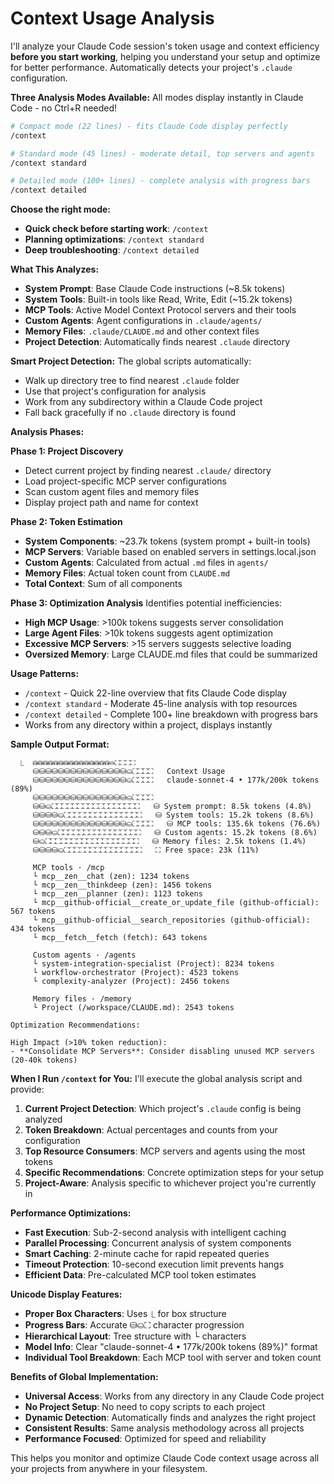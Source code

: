 # Context Usage Analysis

I'll analyze your Claude Code session's token usage and context efficiency **before you start working**, helping you understand your setup and optimize for better performance. Automatically detects your project's `.claude` configuration.

**Three Analysis Modes Available:**
All modes display instantly in Claude Code - no Ctrl+R needed!

```bash
# Compact mode (22 lines) - fits Claude Code display perfectly
/context

# Standard mode (45 lines) - moderate detail, top servers and agents  
/context standard

# Detailed mode (100+ lines) - complete analysis with progress bars
/context detailed
```

**Choose the right mode:**
- **Quick check before starting work**: `/context` 
- **Planning optimizations**: `/context standard`
- **Deep troubleshooting**: `/context detailed`

**What This Analyzes:**
- **System Prompt**: Base Claude Code instructions (~8.5k tokens)
- **System Tools**: Built-in tools like Read, Write, Edit (~15.2k tokens)  
- **MCP Tools**: Active Model Context Protocol servers and their tools
- **Custom Agents**: Agent configurations in `.claude/agents/`
- **Memory Files**: `.claude/CLAUDE.md` and other context files
- **Project Detection**: Automatically finds nearest `.claude` directory

**Smart Project Detection:**
The global scripts automatically:
- Walk up directory tree to find nearest `.claude` folder
- Use that project's configuration for analysis
- Work from any subdirectory within a Claude Code project
- Fall back gracefully if no `.claude` directory is found

**Analysis Phases:**

**Phase 1: Project Discovery**
- Detect current project by finding nearest `.claude/` directory
- Load project-specific MCP server configurations
- Scan custom agent files and memory files
- Display project path and name for context

**Phase 2: Token Estimation**
- **System Components**: ~23.7k tokens (system prompt + built-in tools)
- **MCP Servers**: Variable based on enabled servers in settings.local.json
- **Custom Agents**: Calculated from actual `.md` files in `agents/`
- **Memory Files**: Actual token count from `CLAUDE.md`
- **Total Context**: Sum of all components

**Phase 3: Optimization Analysis**
Identifies potential inefficiencies:
- **High MCP Usage**: >100k tokens suggests server consolidation
- **Large Agent Files**: >10k tokens suggests agent optimization
- **Excessive MCP Servers**: >15 servers suggests selective loading
- **Oversized Memory**: Large CLAUDE.md files that could be summarized

**Usage Patterns:**
- `/context` - Quick 22-line overview that fits Claude Code display
- `/context standard` - Moderate 45-line analysis with top resources
- `/context detailed` - Complete 100+ line breakdown with progress bars
- Works from any directory within a project, displays instantly

**Sample Output Format:**
```
  ⎿  ⛁⛁⛁⛁⛁⛁⛁⛁⛁⛁⛁⛁⛁⛁⛁⛀⛶⛶⛶⛶
     ⛁⛁⛁⛁⛁⛁⛁⛁⛁⛁⛁⛁⛁⛁⛁⛀⛶⛶⛶⛶   Context Usage
     ⛁⛁⛁⛁⛁⛁⛁⛁⛁⛁⛁⛁⛁⛁⛁⛀⛶⛶⛶⛶   claude-sonnet-4 • 177k/200k tokens (89%)
     ⛁⛁⛁⛁⛁⛁⛁⛁⛁⛁⛁⛁⛁⛁⛁⛀⛶⛶⛶⛶
     ⛁⛁⛀⛶⛶⛶⛶⛶⛶⛶⛶⛶⛶⛶⛶⛶⛶⛶⛶⛶   ⛁ System prompt: 8.5k tokens (4.8%)
     ⛁⛁⛁⛁⛀⛶⛶⛶⛶⛶⛶⛶⛶⛶⛶⛶⛶⛶⛶⛶   ⛁ System tools: 15.2k tokens (8.6%)
     ⛁⛁⛁⛁⛁⛁⛁⛁⛁⛁⛁⛁⛁⛁⛁⛀⛶⛶⛶⛶   ⛁ MCP tools: 135.6k tokens (76.6%)
     ⛁⛁⛁⛀⛶⛶⛶⛶⛶⛶⛶⛶⛶⛶⛶⛶⛶⛶⛶⛶   ⛁ Custom agents: 15.2k tokens (8.6%)
     ⛁⛀⛶⛶⛶⛶⛶⛶⛶⛶⛶⛶⛶⛶⛶⛶⛶⛶⛶⛶   ⛁ Memory files: 2.5k tokens (1.4%)
     ⛁⛁⛁⛁⛀⛶⛶⛶⛶⛶⛶⛶⛶⛶⛶⛶⛶⛶⛶⛶   ⛶ Free space: 23k (11%)

     MCP tools · /mcp
     └ mcp__zen__chat (zen): 1234 tokens
     └ mcp__zen__thinkdeep (zen): 1456 tokens
     └ mcp__zen__planner (zen): 1123 tokens
     └ mcp__github-official__create_or_update_file (github-official): 567 tokens
     └ mcp__github-official__search_repositories (github-official): 434 tokens
     └ mcp__fetch__fetch (fetch): 643 tokens

     Custom agents · /agents
     └ system-integration-specialist (Project): 8234 tokens
     └ workflow-orchestrator (Project): 4523 tokens
     └ complexity-analyzer (Project): 2456 tokens

     Memory files · /memory
     └ Project (/workspace/CLAUDE.md): 2543 tokens

Optimization Recommendations:

High Impact (>10% token reduction):
- **Consolidate MCP Servers**: Consider disabling unused MCP servers (20-40k tokens)
```

**When I Run `/context` for You:**
I'll execute the global analysis script and provide:
1. **Current Project Detection**: Which project's `.claude` config is being analyzed
2. **Token Breakdown**: Actual percentages and counts from your configuration
3. **Top Resource Consumers**: MCP servers and agents using the most tokens
4. **Specific Recommendations**: Concrete optimization steps for your setup
5. **Project-Aware**: Analysis specific to whichever project you're currently in

**Performance Optimizations:**
- **Fast Execution**: Sub-2-second analysis with intelligent caching
- **Parallel Processing**: Concurrent analysis of system components
- **Smart Caching**: 2-minute cache for rapid repeated queries
- **Timeout Protection**: 10-second execution limit prevents hangs
- **Efficient Data**: Pre-calculated MCP tool token estimates

**Unicode Display Features:**
- **Proper Box Characters**: Uses ⎿ for box structure
- **Progress Bars**: Accurate ⛁⛀⛶ character progression
- **Hierarchical Layout**: Tree structure with └ characters
- **Model Info**: Clear "claude-sonnet-4 • 177k/200k tokens (89%)" format
- **Individual Tool Breakdown**: Each MCP tool with server and token count

**Benefits of Global Implementation:**
- **Universal Access**: Works from any directory in any Claude Code project
- **No Project Setup**: No need to copy scripts to each project
- **Dynamic Detection**: Automatically finds and analyzes the right project
- **Consistent Results**: Same analysis methodology across all projects
- **Performance Focused**: Optimized for speed and reliability

This helps you monitor and optimize Claude Code context usage across all your projects from anywhere in your filesystem.
